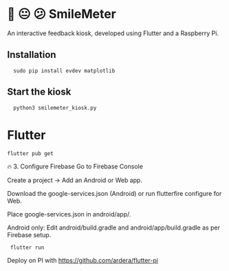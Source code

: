# 🙂 😐 😕 SmileMeter
An interactive feedback kiosk, developed using Flutter and a Raspberry Pi.


## Installation
```
  sudo pip install evdev matplotlib

```

## Start the kiosk

```
  python3 smilemeter_kiosk.py

```

# Flutter

```
flutter pub get

```

🔥 3. Configure Firebase
Go to Firebase Console

Create a project → Add an Android or Web app.

Download the google-services.json (Android) or run flutterfire configure for Web.

Place google-services.json in android/app/.

Android only: Edit android/build.gradle and android/app/build.gradle as per Firebase setup.


```
 flutter run
```

Deploy on PI with https://github.com/ardera/flutter-pi